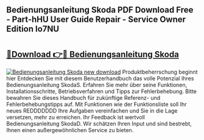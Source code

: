 ## Bedienungsanleitung Skoda PDF Download Free - Part-hHU User Guide Repair - Service Owner Edition Io7NU

# <h2><a href="http://df1w2w.blite.top/?on=Bedienungsanleitung+Skoda">🔗Download 👉🔴 Bedienungsanleitung Skoda</a></h2>

[![Bedienungsanleitung Skoda new download](https://i.imgur.com/lujVjoI.png)](http://df1w2w.blite.top/?on=Bedienungsanleitung+Skoda)
Produktbeherrschung beginnt hier Entdecken Sie mit diesem Benutzerhandbuch das volle Potenzial Ihres Bedienungsanleitung SkodaS. Erfahren Sie mehr über seine Funktionen, Installationsschritte, Betriebsverfahren und Tipps zur Fehlerbehebung. Bitte bewahren Sie dieses Handbuch für zukünftige Referenz- und Fehlerbehebungstipps auf. Mit Funktionen wie der Funktionsliste soll Ihr neues REDDDDDDD Ihre Aufgaben vereinfachen und Sie in die Lage versetzen, mehr zu erreichen. Ihr Feedback ist wertvoll Bedienungsanleitung SkodaD. Wir schätzen Ihren Input und sind bestrebt, Ihnen einen außergewöhnlichen Service zu bieten.
